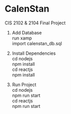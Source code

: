 # CalenStan
CIS 2102 &amp; 2104 Final Project

1. Add Database <br>
  run xamp <br>
  import calenstan_db.sql <br>

3. Install Dependencies <br>
   cd nodejs <br>
   npm install <br>
   cd reactjs <br>
   npm install <br>
   
4. Run Project <br>
   cd nodejs <br>
   npm run start <br>
   cd reactjs <br>
   npm run start
   
